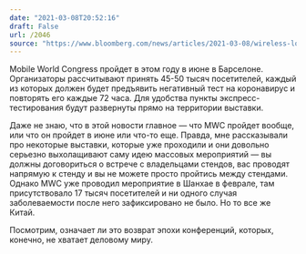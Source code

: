 ```yaml
---
date: "2021-03-08T20:52:16"
draft: False
url: /2046
source: "https://www.bloomberg.com/news/articles/2021-03-08/wireless-lobby-says-it-will-hold-event-for-50-000-people-in-june"
---
```


Mobile World Congress пройдет в этом году в июне в Барселоне. Организаторы рассчитывают принять 45-50 тысяч посетителей, каждый из которых должен будет предъявить негативный тест на коронавирус и повторять его каждые 72 часа. Для удобства пункты экспресс-тестирования будут развернуты прямо на территории выставки.

Даже не знаю, что в этой новости главное — что MWC пройдет вообще, или что он пройдет в июне или что-то еще. Правда, мне рассказывали про некоторые выставки, которые уже проходили и они довольно серьезно выхолащивают саму идею массовых мероприятий — вы должны договориться о встрече с владельцами стендов, вас проводят напрямую к стенду и вы не можете просто пройтись между стендами. Однако MWC уже проводил мероприятие в Шанхае в феврале, там присутствовало 17 тысяч посетителей и ни одного случая заболеваемости после него зафиксировано не было. Но то все же Китай.

Посмотрим, означает ли это возврат эпохи конференций, которых, конечно, не хватает деловому миру.
